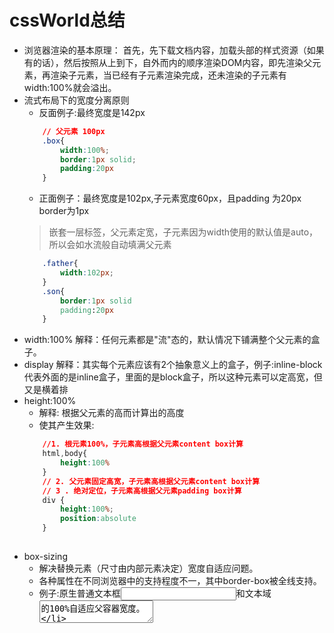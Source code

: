 # cssWorld总结

- 浏览器渲染的基本原理：
    首先，先下载文档内容，加载头部的样式资源（如果有的话），然后按照从上到下，自外而内的顺序渲染DOM内容，即先渲染父元素，再渲染子元素，当已经有子元素渲染完成，还未渲染的子元素有width:100%就会溢出。
- 流式布局下的宽度分离原则
    - 反面例子:最终宽度是142px
    ```css
        // 父元素 100px
        .box{
            width:100%;
            border:1px solid;
            padding:20px
        }
    ```
    - 正面例子：最终宽度是102px,子元素宽度60px，且padding 为20px border为1px
    > 嵌套一层标签，父元素定宽，子元素因为width使用的默认值是auto，所以会如水流般自动填满父元素
    ```css
        .father{
            width:102px;
        }
        .son{
            border:1px solid
            padding:20px
        }
    ```
- width:100%
    解释：任何元素都是"流"态的，默认情况下铺满整个父元素的盒子。
- display
    解释：其实每个元素应该有2个抽象意义上的盒子，例子:inline-block代表外面的是inline盒子，里面的是block盒子，所以这种元素可以定高宽，但又是横着排
- height:100%
    - 解释: 根据父元素的高而计算出的高度
    - 使其产生效果:
    ```css
        //1. 根元素100%，子元素高根据父元素content box计算
        html,body{
            height:100%
        }
        // 2. 父元素固定高宽，子元素高根据父元素content box计算
        // 3 . 绝对定位，子元素高根据父元素padding box计算
        div {
            height:100%;
            position:absolute
        }
        
    ```
- box-sizing
    - 解决替换元素（尺寸由内部元素决定）宽度自适应问题。
    - 各种属性在不同浏览器中的支持程度不一，其中border-box被全线支持。
    - 例子:原生普通文本框<input>和文本域<textarea>的100%自适应父容器宽度。
    ```css
        textarea{
            width:100%;
            box-sizing:border-box;
            -ms-box-sizing:border-box;
        }
    ```
    - 通用：
    ```css
        input,textarea,img,video,object{
            box-sizing:border-box
        }
    ```